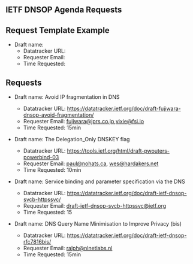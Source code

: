 ## IETF DNSOP Agenda Requests

## Request Template Example

*   Draft name:
    - Datatracker URL:
    - Requester Email:
    - Time Requested:

## Requests

*   Draft name:  Avoid IP fragmentation in DNS
    - Datatracker URL:  https://datatracker.ietf.org/doc/draft-fujiwara-dnsop-avoid-fragmentation/
    - Requester Email: fujiwara@jprs.co.jp,vixie@fsi.io
    - Time Requested:  15min

*   Draft name:   The Delegation_Only DNSKEY flag
    - Datatracker URL:  https://tools.ietf.org/html/draft-pwouters-powerbind-03
    - Requester Email: paul@nohats.ca, wes@hardakers.net
    - Time Requested:  10min

*   Draft name: Service binding and parameter specification via the DNS
    - Datatracker URL: https://datatracker.ietf.org/doc/draft-ietf-dnsop-svcb-httpssvc/
    - Requester Email: draft-ietf-dnsop-svcb-httpssvc@ietf.org
    - Time Requested: 15

*   Draft name: DNS Query Name Minimisation to Improve Privacy (bis)
    - Datatracker URL: https://datatracker.ietf.org/doc/draft-ietf-dnsop-rfc7816bis/
    - Requester Email: ralph@nlnetlabs.nl
    - Time Requested: 15min
